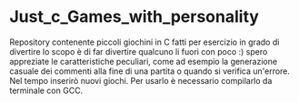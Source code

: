 # Just_c_Games_with_personality
Repository contenente piccoli giochini in C fatti per esercizio in grado di divertire 
lo scopo è di far divertire qualcuno li fuori con poco :)
spero appreziate le caratteristiche peculiari, come ad esempio la generazione casuale dei commenti alla fine di una partita
o quando si verifica un'errore.
Nel tempo inserirò nuovi giochi.
Per usarlo è necessario compilarlo da terminale con GCC.
